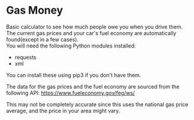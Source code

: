 # Gas Money
Basic calculator to see how much people owe you when you drive them. The current gas prices and your car's fuel economy are automatically found(except in a few cases).<br/>
You will need the following Python modules installed:
* requests
* xml<br/>

You can install these using pip3 if you don't have them.

The data for the gas prices and the fuel economy are sourced from the following API:
https://www.fueleconomy.gov/feg/ws/

This may not be completely accurate since this uses the national gas price average, and the price in your area might vary.
